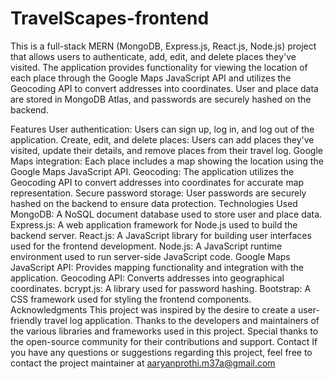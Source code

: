 # TravelScapes-frontend

This is a full-stack MERN (MongoDB, Express.js, React.js, Node.js) project that allows users to authenticate, add, edit, and delete places they've visited. The application provides functionality for viewing the location of each place through the Google Maps JavaScript API and utilizes the Geocoding API to convert addresses into coordinates. User and place data are stored in MongoDB Atlas, and passwords are securely hashed on the backend.

Features
User authentication: Users can sign up, log in, and log out of the application.
Create, edit, and delete places: Users can add places they've visited, update their details, and remove places from their travel log.
Google Maps integration: Each place includes a map showing the location using the Google Maps JavaScript API.
Geocoding: The application utilizes the Geocoding API to convert addresses into coordinates for accurate map representation.
Secure password storage: User passwords are securely hashed on the backend to ensure data protection.
Technologies Used
MongoDB: A NoSQL document database used to store user and place data.
Express.js: A web application framework for Node.js used to build the backend server.
React.js: A JavaScript library for building user interfaces used for the frontend development.
Node.js: A JavaScript runtime environment used to run server-side JavaScript code.
Google Maps JavaScript API: Provides mapping functionality and integration with the application.
Geocoding API: Converts addresses into geographical coordinates.
bcrypt.js: A library used for password hashing.
Bootstrap: A CSS framework used for styling the frontend components.
Acknowledgments
This project was inspired by the desire to create a user-friendly travel log application.
Thanks to the developers and maintainers of the various libraries and frameworks used in this project.
Special thanks to the open-source community for their contributions and support.
Contact
If you have any questions or suggestions regarding this project, feel free to contact the project maintainer at aaryanprothi.m37a@gmail.com
